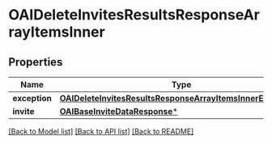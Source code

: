 # OAIDeleteInvitesResultsResponseArrayItemsInner

## Properties
Name | Type | Description | Notes
------------ | ------------- | ------------- | -------------
**exception** | [**OAIDeleteInvitesResultsResponseArrayItemsInnerException***](OAIDeleteInvitesResultsResponseArrayItemsInnerException.md) |  | [optional] 
**invite** | [**OAIBaseInviteDataResponse***](OAIBaseInviteDataResponse.md) |  | [optional] 

[[Back to Model list]](../README.md#documentation-for-models) [[Back to API list]](../README.md#documentation-for-api-endpoints) [[Back to README]](../README.md)



